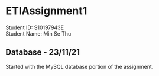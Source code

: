 # ETIAssignment1
Student ID: S10197943E  
Student Name: Min Se Thu

## Database - 23/11/21 
Started with the MySQL database portion of the assignment. 
